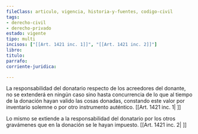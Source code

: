 ```yaml
---
fileClass: articulo, vigencia, historia-y-fuentes, codigo-civil
tags:
- derecho-civil
- derecho-privado
estado: vigente
tipo: multi
incisos: ["[[Art. 1421 inc. 1]]", "[[Art. 1421 inc. 2]]"]
libro:
titulo:
parrafo:
corriente-juridica:

---
```

La responsabilidad del donatario respecto de los acreedores del donante, no se extenderá en ningún caso sino hasta concurrencia de lo que al tiempo de la donación hayan valido las cosas donadas, constando este valor por inventario solemne o por otro instrumento auténtico. [[Art. 1421 inc. 1| ]]

Lo mismo se extiende a la responsabilidad del donatario por los otros gravámenes que en la donación se le hayan impuesto. [[Art. 1421 inc. 2| ]]